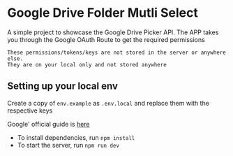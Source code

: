 # Google Drive Folder Mutli Select

A simple project to showcase the Google Drive Picker API. The APP takes you through the Google OAuth Route to get the required permissions </br>

```
These permissions/tokens/keys are not stored in the server or anywhere else.
They are on your local only and not stored anywhere
```

## Setting up your local env

Create a copy of `env.example` as `.env.local` and replace them with the respective keys

Google' official guide is [here](https://developers.google.com/drive/picker/guides/overview)

- To install dependencies, run `npm install`
- To start the server, run `npm run dev`
